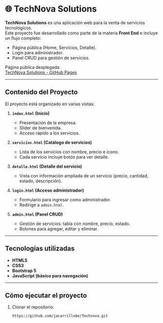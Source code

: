 # 🌐 TechNova Solutions

**TechNova Solutions** es una aplicación web para la venta de servicios tecnológicos.  
Este proyecto fue desarrollado como parte de la materia **Front End** e incluye un flujo completo:  
- Página pública (Home, Servicios, Detalle).  
- Login para administrador.  
- Panel CRUD para gestión de servicios.  

Página pública desplegada:  
[TechNova Solutions - GitHub Pages](https://jacarrillobe.github.io/Technova/)

---

## Contenido del Proyecto

El proyecto está organizado en varias vistas:

1. **`index.html` (Inicio)**  
   - Presentación de la empresa.  
   - Slider de bienvenida.  
   - Acceso rápido a los servicios.  

2. **`servicios.html` (Catálogo de servicios)**  
   - Lista de los servicios con nombre, precio e icono.  
   - Cada servicio incluye botón para ver detalle.  

3. **`detalle.html` (Detalle del servicio)**  
   - Vista con información ampliada de un servicio (precio, cantidad, estado, descripción).  

4. **`login.html` (Acceso administrador)**  
   - Formulario para ingresar como administrador.  
   - Redirige a `admin.html`.  

5. **`admin.html` (Panel CRUD)**  
   - Gestión de servicios: tabla con nombre, precio, estado.  
   - Botones para agregar, editar y eliminar.  

---

## Tecnologías utilizadas
- **HTML5**  
- **CSS3**  
- **Bootstrap 5**  
- **JavaScript (básico para navegación)**  

---

## Cómo ejecutar el proyecto
1. Clonar el repositorio:  
   ```bash
   https://github.com/jacarrillobe/Technova.git

